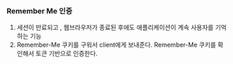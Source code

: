 ### Remember Me 인증 

1. 세션이 만료되고 , 웹브라우저가 종료된 후에도 애플리케이션이 계속 사용자를 기억하는 기능
2. Remember-Me 쿠키를 구워서 client에게 보내준다. Remember-Me 쿠키를 확인해서 토큰 기반으로 인증한다.